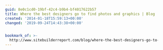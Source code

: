 ```yaml
---
guid: 8e0c1cd0-19bf-42c4-b9b4-bf4017622b57
title: Where the best designers go to find photos and graphics | Blog
created: '2014-01-18T15:59:13+00:00'
changed: '2019-09-24T14:43:38+00:00'


bookmark_of: >-
  http://www.sitebuilderreport.com/blog/where-the-best-designers-go-to-find-photos-and-graphics
---
```




